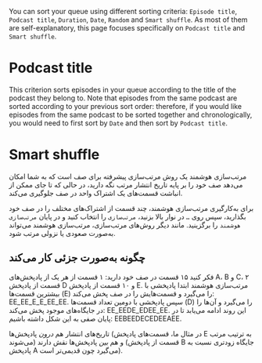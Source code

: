 You can sort your queue using different sorting criteria: `Episode title`, `Podcast title`, `Duration`, `Date`, `Random` and `Smart shuffle`. As most of them are self-explanatory, this page focuses specifically on `Podcast title` and `Smart shuffle`.

# Podcast title

This criterion sorts episodes in your queue according to the title of the podcast they belong to. Note that episodes from the same podcast are sorted according to your previous sort order: therefore, if you would like episodes from the same podcast to be sorted together and chronologically, you would need to first sort by `Date` and then sort by `Podcast title`.

# Smart shuffle

مرتب‌سازی هوشمند یک روش مرتب‌سازی پیشرفته برای صف است که به شما امکان می‌دهد صف خود را بر پایه تاریخ انتشار مرتب نگه دارید، در حالی که تا جای ممکن از انباشت قسمت‌های یک اشتراک واحد در صف جلوگیری می‌کند.

برای به‌کارگیری مرتب‌سازی هوشمند، چند قسمت از اشتراک‌های مختلف را در صف خود بگذارید، سپس روی `…` در نوار بالا بزنید، `مرتب‌سازی` را انتخاب کنید و در پایان `مرتب‌سازی هوشمند` را برگزینید. مانند دیگر روش‌های مرتب‌سازی، مرتب‌سازی هوشمند می‌تواند به‌صورت صعودی یا نزولی مرتب شود.

## چگونه به‌صورت جزئی کار می‌کند

فکر کنید ۱۵ قسمت در صف خود دارید: ۱ قسمت از هر یک از پادپخش‌های A، B و C، ۲ قسمت از پادپخش D و ۱۰ قسمت از پادپخش E. مرتب‌سازی هوشمند ابتدا پادپخشی با بیشترین قسمت‌ها (E) را می‌گیرد و قسمت‌هایش را در صف پخش می‌کند: EE_EE_E_E_EE_EE. سپس پادپخشی با دومین تعداد قسمت‌ها (D) را می‌گیرد و آن‌ها را در جایگاه‌های موجود پخش می‌کند: EE_EEDE_EDEE_EE. این روند ادامه می‌یابد تا در پایان صفی به این شکل داشته باشیم: EEBEEDECEDEEAEE.

تاریخ‌های انتشار هم *درون* پادپخش‌ها (در مثال ما، قسمت‌های پادپخش E به ترتیب مرتب می‌شوند) و هم *بین* پادپخش‌ها نقش دارند (قسمت از پادپخش B جایگاه زودتری نسبت به پادپخش A می‌گیرد چون قدیمی‌تر است).
